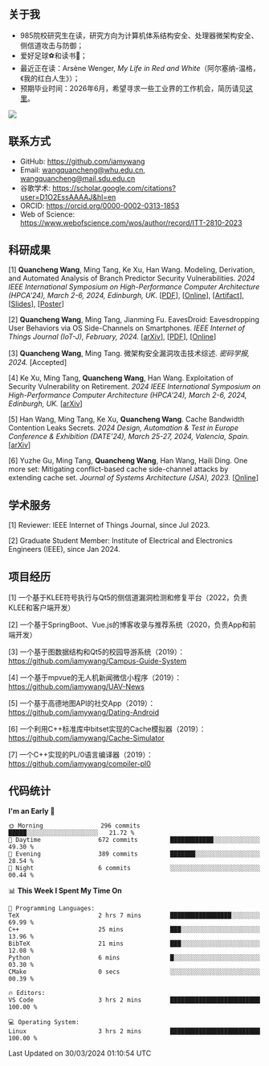 ## 关于我

- 985院校研究生在读，研究方向为计算机体系结构安全、处理器微架构安全、侧信道攻击与防御；
- 爱好足球⚽和读书📖；
- 最近正在读：Arsène Wenger, *My Life in Red and White*（阿尔塞纳-温格，《我的红白人生》）；
- 预期毕业时间：2026年6月，希望寻求一些工业界的工作机会，简历请见[这里](https:/iamywang.github.io/resume/wang-cv.pdf)。

![](https://github-readme-stats-iamywang.vercel.app/api?username=iamywang&theme=buefy&count_private=true&show_icons=true&hide_border=true&hide_title=true)


## 联系方式

- GitHub: https://github.com/iamywang
- Email: wangquancheng@whu.edu.cn, wangquancheng@mail.sdu.edu.cn
- 谷歌学术: https://scholar.google.com/citations?user=D1O2EssAAAAJ&hl=en
- ORCID: https://orcid.org/0000-0002-0313-1853
- Web of Science: https://www.webofscience.com/wos/author/record/ITT-2810-2023

## 科研成果

[1] **Quancheng Wang**, Ming Tang, Ke Xu, Han Wang. Modeling, Derivation, and Automated Analysis of Branch Predictor Security Vulnerabilities. *2024 IEEE International Symposium on High-Performance Computer Architecture (HPCA'24), March 2-6, 2024, Edinburgh, UK.*
[[PDF](https://iamywang.github.io/pubs/wang24hpca.pdf)], [[Online](http://dx.doi.org/10.1109/HPCA57654.2024.00038)], [[Artifact](https://github.com/iamywang/bp-security-framework)], [[Slides](https://iamywang.github.io/pubs/wang24hpca-slides.pdf)], [[Poster](https://iamywang.github.io/pubs/wang24hpca-poster.pdf)]

[2] **Quancheng Wang**, Ming Tang, Jianming Fu. EavesDroid: Eavesdropping User Behaviors via OS Side-Channels on Smartphones. *IEEE Internet of Things Journal (IoT-J), February, 2024.*
[[arXiv](https://arxiv.org/pdf/2303.03700.pdf)], [[PDF](https://iamywang.github.io/pubs/wang23iotj.pdf)], [[Online](http://dx.doi.org/10.1109/JIOT.2023.3298992)]

[3] **Quancheng Wang**, Ming Tang. 微架构安全漏洞攻击技术综述. *密码学报, 2024.*
[Accepted]

[4] Ke Xu, Ming Tang, **Quancheng Wang**, Han Wang. Exploitation of Security Vulnerability on Retirement. *2024 IEEE International Symposium on High-Performance Computer Architecture (HPCA'24), March 2-6, 2024, Edinburgh, UK.*
[[arXiv](https://arxiv.org/pdf/2307.12486.pdf)]

[5] Han Wang, Ming Tang, Ke Xu, **Quancheng Wang**. Cache Bandwidth Contention Leaks Secrets. *2024 Design, Automation & Test in Europe Conference & Exhibition (DATE'24), March 25-27, 2024, Valencia, Spain.*
[[arXiv](http://arxiv.org/pdf/2306.01996.pdf)]

[6] Yuzhe Gu, Ming Tang, **Quancheng Wang**, Han Wang, Haili Ding. One more set: Mitigating conflict-based cache side-channel attacks by extending cache set. *Journal of Systems Architecture (JSA), 2023.*
[[Online](https://doi.org/10.1016/j.sysarc.2023.102997)]

## 学术服务

[1] Reviewer: IEEE Internet of Things Journal, since Jul 2023.

[2] Graduate Student Member: Institute of Electrical and Electronics Engineers (IEEE), since Jan 2024.


## 项目经历

[1] 一个基于KLEE符号执行与Qt5的侧信道漏洞检测和修复平台（2022，负责KLEE和客户端开发）

[2] 一个基于SpringBoot、Vue.js的博客收录与推荐系统（2020，负责App和前端开发）

[3] 一个基于图数据结构和Qt5的校园导游系统（2019）：https://github.com/iamywang/Campus-Guide-System

[4] 一个基于mpvue的无人机新闻微信小程序（2019）：https://github.com/iamywang/UAV-News

[5] 一个基于高德地图API的社交App（2019）：https://github.com/iamywang/Dating-Android

[6] 一个利用C++标准库中bitset实现的Cache模拟器（2019）：https://github.com/iamywang/Cache-Simulator

[7] 一个C++实现的PL/0语言编译器（2019）：https://github.com/iamywang/compiler-pl0

## 代码统计

<!--START_SECTION:waka-->
**I'm an Early 🐤** 

```text
🌞 Morning                296 commits         █████░░░░░░░░░░░░░░░░░░░░   21.72 % 
🌆 Daytime                672 commits         ████████████░░░░░░░░░░░░░   49.30 % 
🌃 Evening                389 commits         ███████░░░░░░░░░░░░░░░░░░   28.54 % 
🌙 Night                  6 commits           ░░░░░░░░░░░░░░░░░░░░░░░░░   00.44 % 
```


📊 **This Week I Spent My Time On** 

```text
💬 Programming Languages: 
TeX                      2 hrs 7 mins        █████████████████░░░░░░░░   69.99 % 
C++                      25 mins             ███░░░░░░░░░░░░░░░░░░░░░░   13.96 % 
BibTeX                   21 mins             ███░░░░░░░░░░░░░░░░░░░░░░   12.08 % 
Python                   6 mins              █░░░░░░░░░░░░░░░░░░░░░░░░   03.30 % 
CMake                    0 secs              ░░░░░░░░░░░░░░░░░░░░░░░░░   00.39 % 

🔥 Editors: 
VS Code                  3 hrs 2 mins        █████████████████████████   100.00 % 

💻 Operating System: 
Linux                    3 hrs 2 mins        █████████████████████████   100.00 % 
```


 Last Updated on 30/03/2024 01:10:54 UTC
<!--END_SECTION:waka-->
